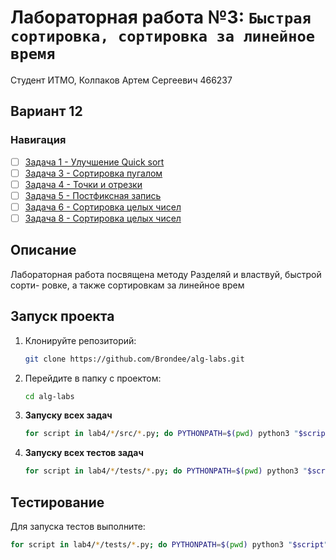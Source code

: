 # Лабораторная работа №3: `Быстрая сортировка, сортировка за линейное время `

Студент ИТМО, Колпаков Артем Сергеевич 466237

## Вариант 12

### Навигация

- [ ] [Задача 1 - Улучшение Quick sort ](task1/)
- [ ] [Задача 3 - Сортировка пугалом ](task3/)
- [ ] [Задача 4 - Точки и отрезки ](task4/)
- [ ] [Задача 5 - Постфиксная запись ](task5/)
- [ ] [Задача 6 - Сортировка целых чисел ](task6/)
- [ ] [Задача 8 - Сортировка целых чисел ](task8/)

## Описание

Лабораторная работа посвящена методу Разделяй и властвуй, быстрой сорти-
ровке, а также сортировкам за линейное врем

## Запуск проекта

1. Клонируйте репозиторий:
   ```bash
   git clone https://github.com/Brondee/alg-labs.git
   ```
2. Перейдите в папку с проектом:
   ```bash
   cd alg-labs
   ```
3. **Запуску всех задач**

   ```bash
   for script in lab4/*/src/*.py; do PYTHONPATH=$(pwd) python3 "$script"; done

   ```

4. **Запуску всех тестов задач**

   ```bash
   for script in lab4/*/tests/*.py; do PYTHONPATH=$(pwd) python3 "$script"; done

   ```

## Тестирование

Для запуска тестов выполните:

```bash
for script in lab4/*/tests/*.py; do PYTHONPATH=$(pwd) python3 "$script"; done

```
